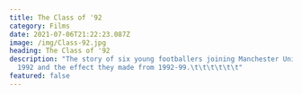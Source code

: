 ```yaml
---
title: The Class of '92
category: Films
date: 2021-07-06T21:22:23.087Z
image: /img/Class-92.jpg
heading: The Class of '92
description: "The story of six young footballers joining Manchester United in
  1992 and the effect they made from 1992-99.\t\t\t\t\t\t"
featured: false
---
```

